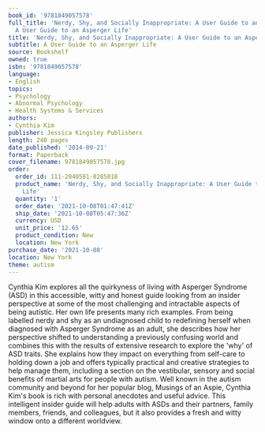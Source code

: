 ```yaml
---
book_id: '9781849057578'
full_title: 'Nerdy, Shy, and Socially Inappropriate: A User Guide to an Asperger Life:
  A User Guide to an Asperger Life'
title: 'Nerdy, Shy, and Socially Inappropriate: A User Guide to an Asperger Life'
subtitle: A User Guide to an Asperger Life
source: Bookshelf
owned: true
isbn: '9781849057578'
language:
- English
topics:
- Psychology
- Abnormal Psychology
- Health Systems & Services
authors:
- Cynthia Kim
publisher: Jessica Kingsley Publishers
length: 240 pages
date_published: '2014-09-21'
format: Paperback
cover_filename: 9781849057578.jpg
order:
  order_id: 111-2040581-8285018
  product_name: 'Nerdy, Shy, and Socially Inappropriate: A User Guide to an Asperger
    Life'
  quantity: '1'
  order_date: '2021-10-08T01:47:41Z'
  ship_date: '2021-10-08T05:47:36Z'
  currency: USD
  unit_price: '12.65'
  product_condition: New
  location: New York
purchase_date: '2021-10-08'
location: New York
theme: autism
---
```

Cynthia Kim explores all the quirkyness of living with Asperger Syndrome (ASD) in this accessible, witty and honest guide looking from an insider perspective at some of the most challenging and intractable aspects of being autistic. Her own life presents many rich examples. From being labelled nerdy and shy as an undiagnosed child to redefining herself when diagnosed with Asperger Syndrome as an adult, she describes how her perspective shifted to understanding a previously confusing world and combines this with the results of extensive research to explore the 'why' of ASD traits. She explains how they impact on everything from self-care to holding down a job and offers typically practical and creative strategies to help manage them, including a section on the vestibular, sensory and social benefits of martial arts for people with autism.
Well known in the autism community and beyond for her popular blog, Musings of an Aspie, Cynthia Kim's book is rich with personal anecdotes and useful advice. This intelligent insider guide will help adults with ASDs and their partners, family members, friends, and colleagues, but it also provides a fresh and witty window onto a different worldview.
